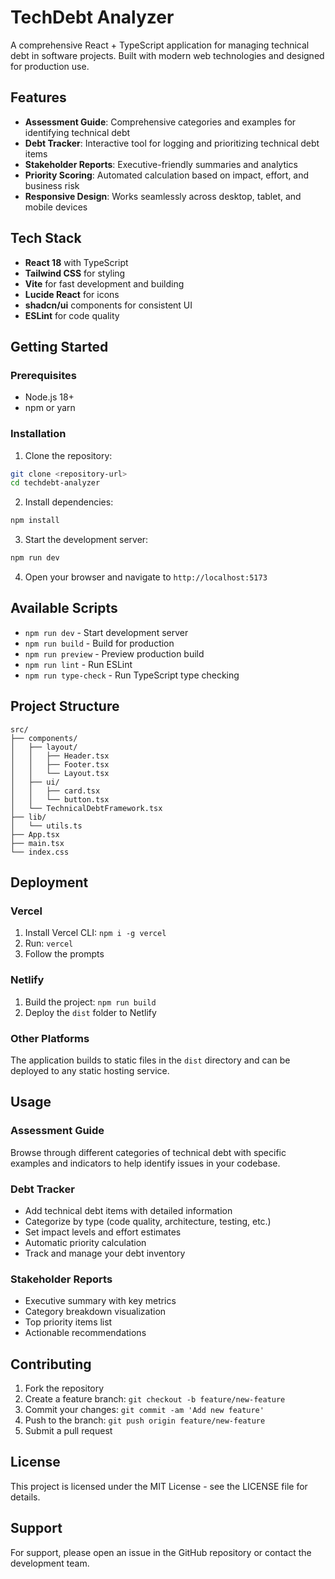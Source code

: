 # TechDebt Analyzer

A comprehensive React + TypeScript application for managing technical debt in software projects. Built with modern web technologies and designed for production use.

## Features

- **Assessment Guide**: Comprehensive categories and examples for identifying technical debt
- **Debt Tracker**: Interactive tool for logging and prioritizing technical debt items
- **Stakeholder Reports**: Executive-friendly summaries and analytics
- **Priority Scoring**: Automated calculation based on impact, effort, and business risk
- **Responsive Design**: Works seamlessly across desktop, tablet, and mobile devices

## Tech Stack

- **React 18** with TypeScript
- **Tailwind CSS** for styling
- **Vite** for fast development and building
- **Lucide React** for icons
- **shadcn/ui** components for consistent UI
- **ESLint** for code quality

## Getting Started

### Prerequisites

- Node.js 18+ 
- npm or yarn

### Installation

1. Clone the repository:
```bash
git clone <repository-url>
cd techdebt-analyzer
```

2. Install dependencies:
```bash
npm install
```

3. Start the development server:
```bash
npm run dev
```

4. Open your browser and navigate to `http://localhost:5173`

## Available Scripts

- `npm run dev` - Start development server
- `npm run build` - Build for production
- `npm run preview` - Preview production build
- `npm run lint` - Run ESLint
- `npm run type-check` - Run TypeScript type checking

## Project Structure

```
src/
├── components/
│   ├── layout/
│   │   ├── Header.tsx
│   │   ├── Footer.tsx
│   │   └── Layout.tsx
│   ├── ui/
│   │   ├── card.tsx
│   │   └── button.tsx
│   └── TechnicalDebtFramework.tsx
├── lib/
│   └── utils.ts
├── App.tsx
├── main.tsx
└── index.css
```

## Deployment

### Vercel

1. Install Vercel CLI: `npm i -g vercel`
2. Run: `vercel`
3. Follow the prompts

### Netlify

1. Build the project: `npm run build`
2. Deploy the `dist` folder to Netlify

### Other Platforms

The application builds to static files in the `dist` directory and can be deployed to any static hosting service.

## Usage

### Assessment Guide
Browse through different categories of technical debt with specific examples and indicators to help identify issues in your codebase.

### Debt Tracker
- Add technical debt items with detailed information
- Categorize by type (code quality, architecture, testing, etc.)
- Set impact levels and effort estimates
- Automatic priority calculation
- Track and manage your debt inventory

### Stakeholder Reports
- Executive summary with key metrics
- Category breakdown visualization
- Top priority items list
- Actionable recommendations

## Contributing

1. Fork the repository
2. Create a feature branch: `git checkout -b feature/new-feature`
3. Commit your changes: `git commit -am 'Add new feature'`
4. Push to the branch: `git push origin feature/new-feature`
5. Submit a pull request

## License

This project is licensed under the MIT License - see the LICENSE file for details.

## Support

For support, please open an issue in the GitHub repository or contact the development team.